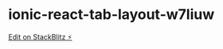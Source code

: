 # ionic-react-tab-layout-w7liuw

[Edit on StackBlitz ⚡️](https://stackblitz.com/edit/ionic-react-tab-layout-w7liuw)